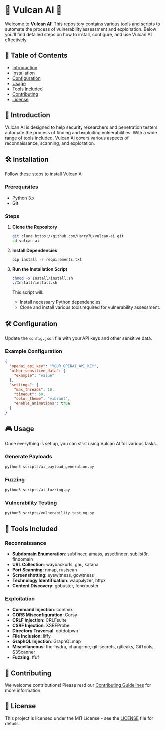 # 🌋 Vulcan AI 🌋

Welcome to **Vulcan AI**! This repository contains various tools and scripts to automate the process of vulnerability assessment and exploitation. Below you'll find detailed steps on how to install, configure, and use Vulcan AI effectively.

## 🚀 Table of Contents
- [Introduction](#introduction)
- [Installation](#installation)
- [Configuration](#configuration)
- [Usage](#usage)
- [Tools Included](#tools-included)
- [Contributing](#contributing)
- [License](#license)

## 🌟 Introduction

Vulcan AI is designed to help security researchers and penetration testers automate the process of finding and exploiting vulnerabilities. With a wide range of tools included, Vulcan AI covers various aspects of reconnaissance, scanning, and exploitation.

## 🛠️ Installation

Follow these steps to install Vulcan AI:

### Prerequisites

- Python 3.x
- Git

### Steps

1. **Clone the Repository**
    ```bash
    git clone https://github.com/Harry7U/vulcan-ai.git
    cd vulcan-ai
    ```

2. **Install Dependencies**
    ```bash
    pip install -r requirements.txt
    ```

3. **Run the Installation Script**
    ```bash
    chmod +x Install/install.sh
    ./Install/install.sh
    ```

    This script will:
    - Install necessary Python dependencies.
    - Clone and install various tools required for vulnerability assessment.

## 🛠 Configuration

Update the `config.json` file with your API keys and other sensitive data.

### Example Configuration
```json
{
  "openai_api_key": "YOUR_OPENAI_API_KEY",
  "other_sensitive_data": {
    "example": "value"
  },
  "settings": {
    "max_threads": 10,
    "timeout": 60,
    "color_theme": "vibrant",
    "enable_animations": true
  }
}
```

## 🎮 Usage

Once everything is set up, you can start using Vulcan AI for various tasks.

### Generate Payloads
```bash
python3 scripts/ai_payload_generation.py
```

### Fuzzing
```bash
python3 scripts/ai_fuzzing.py
```

### Vulnerability Testing
```bash
python3 scripts/vulnerability_testing.py
```

## 🔧 Tools Included

### Reconnaissance
- **Subdomain Enumeration**: subfinder, amass, assetfinder, sublist3r, findomain
- **URL Collection**: waybackurls, gau, katana
- **Port Scanning**: nmap, rustscan
- **Screenshotting**: eyewitness, gowitness
- **Technology Identification**: wappalyzer, httpx
- **Content Discovery**: gobuster, feroxbuster

### Exploitation
- **Command Injection**: commix
- **CORS Misconfiguration**: Corsy
- **CRLF Injection**: CRLFsuite
- **CSRF Injection**: XSRFProbe
- **Directory Traversal**: dotdotpwn
- **File Inclusion**: liffy
- **GraphQL Injection**: GraphQLmap
- **Miscellaneous**: thc-hydra, changeme, git-secrets, gitleaks, GitTools, S3Scanner
- **Fuzzing**: ffuf

## 🤝 Contributing

We welcome contributions! Please read our [Contributing Guidelines](CONTRIBUTING.md) for more information.

## 📜 License

This project is licensed under the MIT License - see the [LICENSE](LICENSE) file for details.
